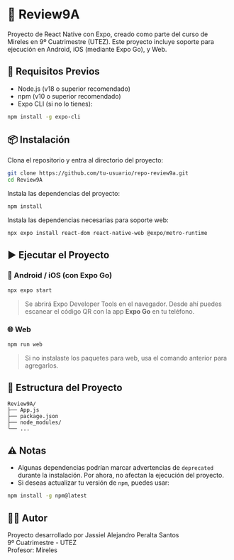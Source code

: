 # 📱 Review9A

Proyecto de React Native con Expo, creado como parte del curso de Mireles en 9º Cuatrimestre (UTEZ). Este proyecto incluye soporte para ejecución en Android, iOS (mediante Expo Go), y Web.

## 🚀 Requisitos Previos

- Node.js (v18 o superior recomendado)
- npm (v10 o superior recomendado)
- Expo CLI (si no lo tienes):

```bash
npm install -g expo-cli
```

## 📦 Instalación

Clona el repositorio y entra al directorio del proyecto:

```bash
git clone https://github.com/tu-usuario/repo-review9a.git
cd Review9A
```

Instala las dependencias del proyecto:

```bash
npm install
```

Instala las dependencias necesarias para soporte web:

```bash
npx expo install react-dom react-native-web @expo/metro-runtime
```

## ▶️ Ejecutar el Proyecto

### 📱 Android / iOS (con Expo Go)

```bash
npx expo start
```

> Se abrirá Expo Developer Tools en el navegador. Desde ahí puedes escanear el código QR con la app **Expo Go** en tu teléfono.

### 🌐 Web

```bash
npm run web
```

> Si no instalaste los paquetes para web, usa el comando anterior para agregarlos.

## 📁 Estructura del Proyecto

```
Review9A/
├── App.js
├── package.json
├── node_modules/
└── ...
```

## ⚠️ Notas

- Algunas dependencias podrían marcar advertencias de `deprecated` durante la instalación. Por ahora, no afectan la ejecución del proyecto.
- Si deseas actualizar tu versión de `npm`, puedes usar:

```bash
npm install -g npm@latest
```

## 👨‍💻 Autor

Proyecto desarrollado por Jassiel Alejandro Peralta Santos  
9º Cuatrimestre - UTEZ  
Profesor: Mireles
